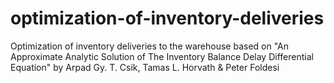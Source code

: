 # optimization-of-inventory-deliveries
Optimization of inventory deliveries to the warehouse based on "An Approximate Analytic Solution of The Inventory Balance Delay Differential Equation" by Arpad Gy. T. Csik, Tamas L. Horvath &amp; Peter Foldesi
